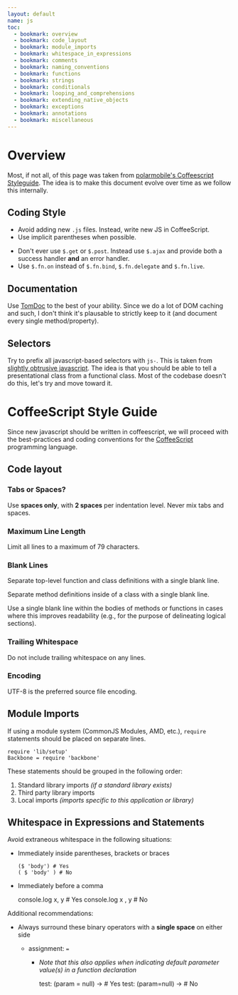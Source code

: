 ```yaml
---
layout: default
name: js
toc:
  - bookmark: overview
  - bookmark: code_layout
  - bookmark: module_imports
  - bookmark: whitespace_in_expressions
  - bookmark: comments
  - bookmark: naming_conventions
  - bookmark: functions
  - bookmark: strings
  - bookmark: conditionals
  - bookmark: looping_and_comprehensions
  - bookmark: extending_native_objects
  - bookmark: exceptions
  - bookmark: annotations
  - bookmark: miscellaneous
---
```


# Overview

Most, if not all, of this page was taken from [polarmobile's Coffeescript Styleguide](https://github.com/polarmobile/coffeescript-style-guide). The idea is to make this document evolve over time as we follow this internally.

## Coding Style

*   Avoid adding new `.js` files. Instead, write new JS in CoffeeScript.
*   Use implicit parentheses when possible.
<!-- *   Follow [@jashkenas][1]'s style. See the [documentation][2] for good examples. -->
<!-- *   Any top level objects should be namespaced under the `GitHub` namespace. -->
*   Don't ever use `$.get` or `$.post`. Instead use `$.ajax` and provide both a success handler **and** an error handler.
*   Use `$.fn.on` instead of `$.fn.bind`, `$.fn.delegate` and `$.fn.live`.

## Documentation

Use [TomDoc][4] to the best of your ability. Since we do a lot of DOM caching and such, I don't think it's plausable to strictly keep to it (and document every single method/property).

## Selectors

Try to prefix all javascript-based selectors with `js-`. This is taken from [slightly obtrusive javascript][5]. The idea is that you should be able to tell a presentational class from a functional class. Most of the codebase doesn't do this, let's try and move toward it.

 [1]: https://github.com/jashkenas
 [2]: http://jashkenas.github.com/coffee-script/
 [3]: http://mislav.uniqpath.com/2010/05/semicolons/
 [4]: http://tomdoc.org
 [5]: http://ozmm.org/posts/slightly_obtrusive_javascript.html


# CoffeeScript Style Guide

Since new javascript should be written in coffeescript, we will proceed with the best-practices and coding conventions for the [CoffeeScript][coffeescript] programming language.

<!-- ## Table of Contents

* [The CoffeeScript Style Guide](#guide)
  * [Code Layout](#code_layout)
    * [Tabs or Spaces?](#tabs_or_spaces)
    * [Maximum Line Length](#maximum_line_length)
    * [Blank Lines](#blank_lines)
    * [Trailing Whitespace](#trailing_whitespace)
    * [Encoding](#encoding)
  * [Module Imports](#module_imports)
  * [Whitespace in Expressions and Statements](#whitespace)
  * [Comments](#comments)
    * [Block Comments](#block_comments)
    * [Inline Comments](#inline_comments)
  * [Naming Conventions](#naming_conventions)
  * [Functions](#functions)
  * [Strings](#strings)
  * [Conditionals](#conditionals)
  * [Looping and Comprehensions](#looping_and_comprehensions)
  * [Extending Native Objects](#extending_native_objects)
  * [Exceptions](#exceptions)
  * [Annotations](#annotations)
  * [Miscellaneous](#miscellaneous) -->

## Code layout

### Tabs or Spaces?

Use **spaces only**, with **2 spaces** per indentation level. Never mix tabs and spaces.

### Maximum Line Length

Limit all lines to a maximum of 79 characters.

### Blank Lines

Separate top-level function and class definitions with a single blank line.

Separate method definitions inside of a class with a single blank line.

Use a single blank line within the bodies of methods or functions in cases where this improves readability (e.g., for the purpose of delineating logical sections).

### Trailing Whitespace

Do not include trailing whitespace on any lines.

### Encoding

UTF-8 is the preferred source file encoding.

## Module Imports

If using a module system (CommonJS Modules, AMD, etc.), `require` statements should be placed on separate lines.

    require 'lib/setup'
    Backbone = require 'backbone'

These statements should be grouped in the following order:

1. Standard library imports _(if a standard library exists)_
2. Third party library imports
3. Local imports _(imports specific to this application or library)_

## Whitespace in Expressions and Statements

Avoid extraneous whitespace in the following situations:

- Immediately inside parentheses, brackets or braces

      ($ 'body') # Yes
      ( $ 'body' ) # No

- Immediately before a comma

    console.log x, y # Yes
    console.log x , y # No

Additional recommendations:

- Always surround these binary operators with a **single space** on either side

  - assignment: `=`

    - _Note that this also applies when indicating default parameter value(s) in a function declaration_

        test: (param = null) -> # Yes
        test: (param=null) -> # No


[coffeescript]: http://jashkenas.github.com/coffee-script/
[coffeescript-issue-425]: https://github.com/jashkenas/coffee-script/issues/425
[camel-case-variations]: http://en.wikipedia.org/wiki/CamelCase#Variations_and_synonyms